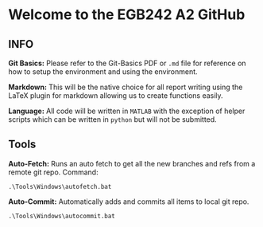 # Welcome to the EGB242 A2 GitHub

## INFO

**Git Basics:** Please refer to the Git-Basics PDF or `.md` file for reference on how to setup the environment and using the environment.

**Markdown:** This will be the native choice for all report writing using the LaTeX plugin for markdown allowing us to create functions easily.

**Language:** All code will be written in `MATLAB` with the exception of helper scripts which can be written in `python` but will not be submitted.

## Tools

**Auto-Fetch:** Runs an auto fetch to get all the new branches and refs from a remote git repo.
Command:
```shell
.\Tools\Windows\autofetch.bat
```
**Auto-Commit:** Automatically adds and commits all items to local git repo.
```shell
.\Tools\Windows\autocommit.bat
```
